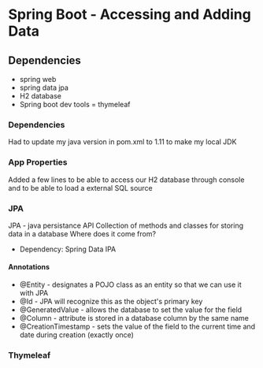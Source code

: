 # Spring Boot - Accessing and Adding Data

## Dependencies
- spring web
- spring data jpa
- H2 database
- Spring boot dev tools
= thymeleaf

### Dependencies
Had to update my java version in pom.xml to 1.11 to make my local JDK 

### App Properties
Added a few lines to be able to access our H2 database through console and to be able to load a external SQL source


### JPA
JPA - java persistance API
Collection of methods and classes for storing data in a database
Where does it come from?

- Dependency: Spring Data IPA

#### Annotations
* @Entity - designates a POJO class as an entity so that we can use it with JPA
* @Id - JPA will recognize this as the object's primary key
* @GeneratedValue - allows the database to set the value for the field
* @Column - attribute is stored in a database column by the same name
* @CreationTimestamp - sets the value of the field to the current time and date during creation (exactly once)


### Thymeleaf